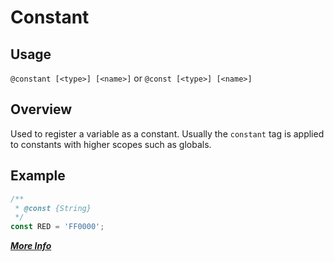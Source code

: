 # Constant

## Usage
`@constant [<type>] [<name>]`
or
`@const [<type>] [<name>]`
 
## Overview
Used to register a variable as a constant. 
Usually the `constant` tag is applied to constants with higher scopes such as globals.

## Example
```javascript
/**
 * @const {String}
 */
const RED = 'FF0000';
```

**[_More Info_](http://usejsdoc.org/tags-constant.html)**
